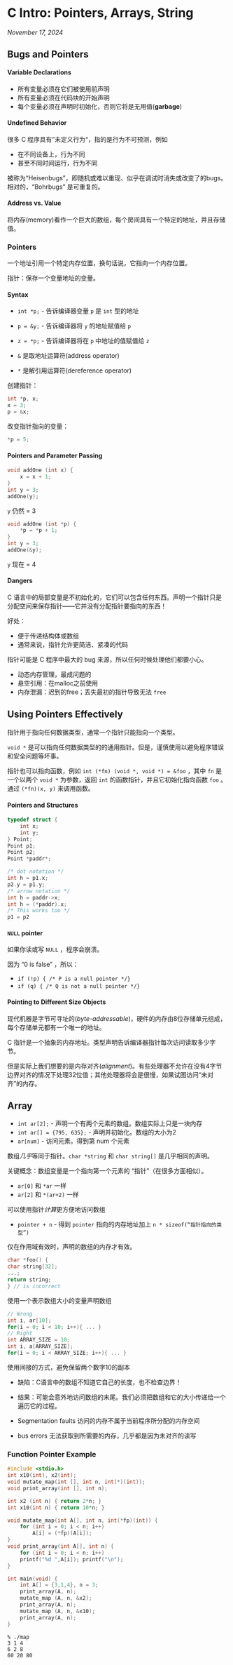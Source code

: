 # C Intro: Pointers, Arrays, String

*November 17, 2024*

## Bugs and Pointers

#### Variable Declarations 

- 所有变量必须在它们被使用前声明
- 所有变量必须在代码块的开始声明
- 每个变量必须在声明时初始化，否则它将是无用值(**garbage**)

#### Undefined Behavior

很多 C 程序具有”未定义行为“，指的是行为不可预测，例如

- 在不同设备上，行为不同
- 甚至不同时间运行，行为不同

被称为“Heisenbugs”，即随机或难以重现、似乎在调试时消失或改变了的bugs。相对的，“Bohrbugs” 是可重复的。

#### Address vs. Value

将内存(memory)看作一个巨大的数组，每个房间具有一个特定的地址，并且存储值。

### Pointers

一个地址引用一个特定内存位置，换句话说，它指向一个内存位置。

指针：保存一个变量地址的变量。

#### Syntax

- `int *p;` - 告诉编译器变量 `p` 是 `int` 型的地址
- `p = &y;` - 告诉编译器将 `y` 的地址赋值给 `p`
- `z = *p;` - 告诉编译器将在 `p` 中地址的值赋值给 `z`

- `&` 是取地址运算符(address operator)
- `*` 是解引用运算符(dereference operator)

创建指针：

```C
int *p, x;
x = 3;
p = &x;
```

改变指针指向的变量：

```C
*p = 5;
```

#### Pointers and Parameter Passing

```C
void addOne (int x) { 
	x = x + 1;
} 
int y = 3; 
addOne(y);
```

`y` 仍然 = 3

```C
void addOne (int *p) {
	*p = *p + 1; 
} 
int y = 3; 
addOne(&y);
```

`y` 现在 = 4

#### Dangers

C 语言中的局部变量是不初始化的，它们可以包含任何东西。声明一个指针只是分配空间来保存指针——它并没有分配指针要指向的东西！

好处：

- 便于传递结构体或数组
- 通常来说，指针允许更简洁、紧凑的代码

指针可能是 C 程序中最大的 bug 来源，所以任何时候处理他们都要小心。

- 动态内存管理，最成问题的
- 悬空引用：在malloc之前使用
- 内存泄漏：迟到的free；丢失最初的指针导致无法 `free`

## Using Pointers Effectively

指针用于指向任何数据类型，通常一个指针只能指向一个类型。

`void *` 是可以指向任何数据类型的的通用指针。但是，谨慎使用以避免程序错误和安全问题等坏事。

指针也可以指向函数，例如 `int (*fn) (void *, void *) = &foo` ，其中  `fn` 是一个以两个 `void *` 为参数，返回 `int` 的函数指针，并且它初始化指向函数 `foo` 。通过 `(*fn)(x, y)` 来调用函数。

#### Pointers and Structures

```C
typedef struct {
    int x;
    int y;
} Point;
Point p1;
Point p2;
Point *paddr*;

/* dot notation */
int h = p1.x;
p2.y = p1.y;
/* arrow notation */
int h = paddr->x;
int h = (*paddr).x;
/* This works too */
p1 = p2
```

#### `NULL` pointer

如果你读或写 `NULL` ，程序会崩溃。

因为 “0 is false” ，所以：

- `if (!p) { /* P is a null pointer */}`
- `if (q) { /* Q is not a null pointer */}`

#### Pointing to Different Size Objects

现代机器是字节可寻址的(*byte-addressable*)，硬件的内存由8位存储单元组成，每个存储单元都有一个唯一的地址。

C 指针是一个抽象的内存地址。类型声明告诉编译器指针每次访问读取多少字节。

但是实际上我们想要的是内存对齐(*alignment*)。有些处理器不允许在没有4字节边界对齐的情况下处理32位值；其他处理器将会是很慢，如果试图访问“未对齐”的内存。

## Array

- `int ar[2];` - 声明一个有两个元素的数组。数组实际上只是一块内存
- `int ar[] = {795, 635};` - 声明并初始化。数组的大小为2
- `ar[num]` - 访问元素。得到第 num 个元素

数组*几乎*等同于指针。`char *string` 和 `char string[]` 是几乎相同的声明。

关键概念：数组变量是一个指向第一个元素的 “指针”（在很多方面相似）。

-  `ar[0]` 和 `*ar` 一样
-  `ar[2]` 和 `*(ar+2)` 一样

可以使用指针*计算*更方便地访问数组

- `pointer + n` - 得到 `pointer` 指向的内存地址加上 `n * sizeof(“指针指向的类型”)` 

仅在作用域有效时，声明的数组的内存才有效。

```C
char *foo() { 
char string[32];
...; 
return string; 
} // is incorrect
```

使用一个表示数组大小的变量声明数组

```C
// Wrong
int i, ar[10];
for(i = 0; i < 10; i++){ ... }
// Right
int ARRAY_SIZE = 10;
int i, a[ARRAY_SIZE];
for(i = 0; i < ARRAY_SIZE; i++){ ... }
```

使用间接的方式，避免保留两个数字10的副本

- 缺陷：C语言中的数组不知道它自己的长度，也不检查边界！
- 结果：可能会意外地访问数组的末尾。我们必须把数组和它的大小传递给一个遍历它的过程。

- Segmentation faults 访问的内存不属于当前程序所分配的内存空间
- bus errors 无法获取到所需要的内存，几乎都是因为未对齐的读写

### Function Pointer Example

```C
#include <stdio.h>
int x10(int), x2(int);
void mutate_map(int [], int n, int(*)(int)); 
void print_array(int [], int n); 

int x2 (int n) { return 2*n; } 
int x10(int n) { return 10*n; } 

void mutate_map(int A[], int n, int(*fp)(int)) {
	for (int i = 0; i < n; i++) 
		A[i] = (*fp)(A[i]);
} 
void print_array(int A[], int n) { 
	for (int i = 0; i < n; i++) 
	printf("%d ",A[i]); printf("\n"); 
}

int main(void) { 
	int A[] = {3,1,4}, n = 3; 
	print_array(A, n); 
	mutate_map (A, n, &x2); 
	print_array(A, n); 
	mutate_map (A, n, &x10); 
	print_array(A, n); 
}
```

```shell
% ./map 
3 1 4 
6 2 8 
60 20 80
```
